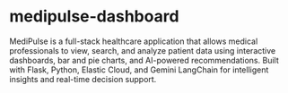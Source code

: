 # medipulse-dashboard
MediPulse is a full-stack healthcare application that allows medical professionals to view, search, and analyze patient data using interactive dashboards, bar and pie charts, and AI-powered recommendations. Built with Flask, Python, Elastic Cloud, and Gemini LangChain for intelligent insights and real-time decision support.
